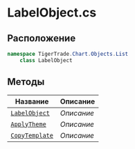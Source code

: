 
# LabelObject.cs
## Расположение
```csharp
namespace TigerTrade.Chart.Objects.List  
    class LabelObject
```

## Методы
| Название | Описание |
| --- | --- |
| [`LabelObject`](./metody/LabelObject.md) | *Описание* |
| [`ApplyTheme`](./metody/ApplyTheme.md) | *Описание* |
| [`CopyTemplate`](./metody/CopyTemplate.md) | *Описание* |

